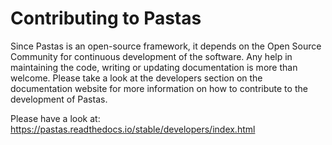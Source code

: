 Contributing to Pastas
======================

Since Pastas is an open-source framework, it depends on the Open Source Community for continuous development of the software. Any help in maintaining the code, writing or updating documentation is more than welcome. Please take a look at the developers section on the documentation website for more information on how to contribute to the development of Pastas.

Please have a look at: https://pastas.readthedocs.io/stable/developers/index.html